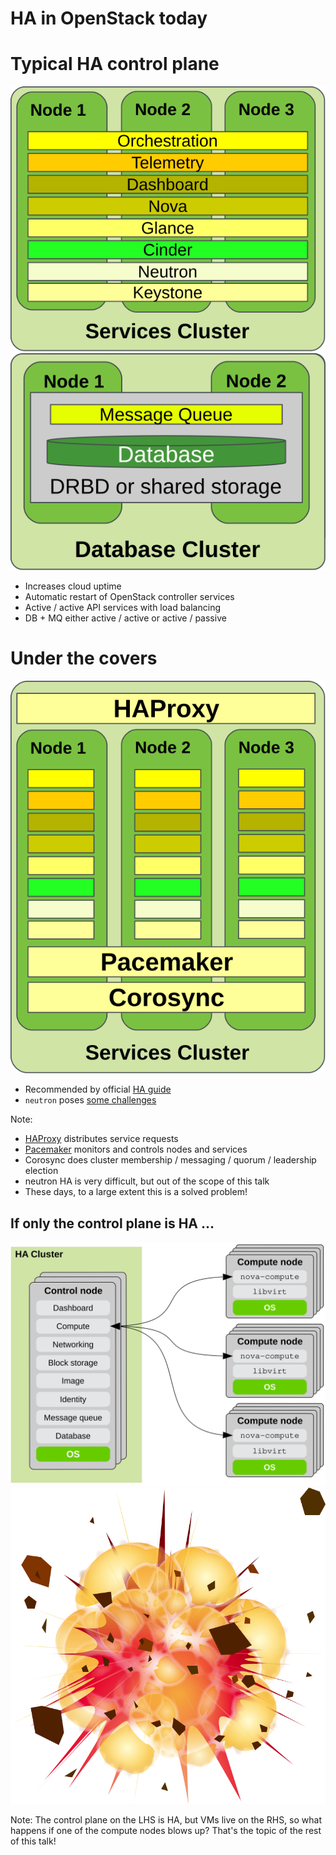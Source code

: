 <!-- .slide: data-state="section-break" id="HA-today" -->
# HA in OpenStack today


<!-- .slide: data-state="normal" id="control-plane" class="diagram-and-list" -->
# Typical HA control plane

<div class="diagrams">
    <img class="services" src="images/services-cluster.svg"
         alt="HA services cluster" />
    <img class="db-mq" src="images/DB-MQ-cluster.svg"
         alt="database and message queue cluster" />
</div>

*   Increases cloud uptime
*   Automatic restart of OpenStack controller services
*   Active / active API services with load balancing
*   DB + MQ either active / active or active / passive


<!-- .slide: data-state="normal" id="controller-HA" class="diagram-and-list" data-timing="40" -->
# Under the covers

<div class="diagrams">
    <img class="cluster" src="images/HAProxy-Pacemaker.svg"
         alt="HAProxy fronting a Pacemaker cluster" />
</div>

*   Recommended by <!-- .element: style="margin-top: 100px;" -->
    official [HA&nbsp;guide](http://docs.openstack.org/ha-guide/)
*   `neutron` poses [some challenges](https://youtu.be/vBZgtHgSdOY)

Note:

- [HAProxy](http://www.haproxy.org/) distributes service requests
- [Pacemaker](http://clusterlabs.org/) monitors and controls nodes and services
- Corosync does cluster membership / messaging / quorum / leadership election
- neutron HA is very difficult, but out of the scope of this talk
- These days, to a large extent this is a solved problem!


<!-- .slide: data-state="normal" id="compute-failure" data-menu-title="Compute failure" -->
## If only the control plane is HA …

<img class="arch" alt="control/compute architecture" src="images/architecture.svg" />
<img class="fragment bang" alt="compute node explosion!" src="images/explosion.svg" />

Note:
The control plane on the LHS is HA, but VMs live on the RHS,
so what happens if one of the compute nodes blows up?  That's
the topic of the rest of this talk!
